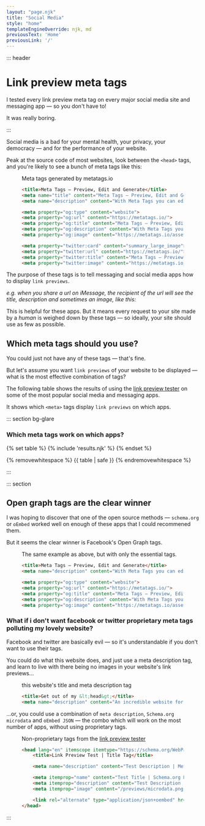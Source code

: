 ```yaml
---
layout: "page.njk"
title: "Social Media"
style: "home"
templateEngineOverride: njk, md
previousText: 'Home'
previousLink: '/'
---
```


::: header

<h1>
    <span class="highlight">Link preview meta tags</span>
</h1>

<p>
    <span class="highlight">I tested every link preview meta tag on every major social media site and messaging app — so you don't have to!</span>
</p>

<p><span class="highlight">It was really boring.</span></p>


:::

Social media is a bad for your mental health, your privacy, your democracy — and for the performance of your website.

Peak at the source code of most websites, look between the `<head>` tags, and you're likely to see a bunch of meta tags like this:

<figure>

<figcaption>Meta tags generated by&nbsp;metatags.io</figcaption>

```html
<title>Meta Tags — Preview, Edit and Generate</title>
<meta name="title" content="Meta Tags — Preview, Edit and Generate">
<meta name="description" content="With Meta Tags you can edit and experiment with your content then preview how your webpage will look on Google, Facebook, Twitter and more!">

<meta property="og:type" content="website">
<meta property="og:url" content="https://metatags.io/">
<meta property="og:title" content="Meta Tags — Preview, Edit and Generate">
<meta property="og:description" content="With Meta Tags you can edit and experiment with your content then preview how your webpage will look on Google, Facebook, Twitter and more!">
<meta property="og:image" content="https://metatags.io/assets/meta-tags-16a33a6a8531e519cc0936fbba0ad904e52d35f34a46c97a2c9f6f7dd7d336f2.png">

<meta property="twitter:card" content="summary_large_image">
<meta property="twitter:url" content="https://metatags.io/">
<meta property="twitter:title" content="Meta Tags — Preview, Edit and Generate"><meta property="twitter:description" content="With Meta Tags you can edit and experiment with your content then preview how your webpage will look on Google, Facebook, Twitter and more!">
<meta property="twitter:image" content="https://metatags.io/assets/meta-tags-16a33a6a8531e519cc0936fbba0ad904e52d35f34a46c97a2c9f6f7dd7d336f2.png">
```

</figure>

The purpose of these tags is to tell messaging and social media apps how to display `link previews`. 

*e.g. when you share a url on iMessage, the recipient of the url will see the title, description and sometimes an image, like this:*

This is helpful for these apps. But it means every request to your site made by a *human* is weighed down by these tags — so ideally, your site should use as few as possible.

## Which meta tags should you&nbsp;use?

You could just not have any of these tags — that's fine.

But let's assume you want `link previews` of your website to be displayed — what is the most effective combination of tags?

The following table shows the results of using the [link&nbsp;preview&nbsp;tester](/link-preview-tester) on some of the most popular social media and messaging&nbsp;apps.

It shows which `<meta>` tags display `link previews` on which apps.

::: section bg-glare

### Which meta tags work on which apps?

{% set table %}
{% include 'results.njk' %}
{% endset %}

{% removewhitespace %}
{{ table | safe }}
{% endremovewhitespace %}

:::


::: section
## Open graph tags are the clear&nbsp;winner

I was hoping to discover that one of the open source methods — `schema.org` or `oEmbed` worked well on enough of these apps that I could recommened them. 

But it seems the clear winner is Facebook's Open Graph tags.


<figure>

<figcaption>
    The same example as above, but with only the essential tags.
</figcaption>

```html
<title>Meta Tags — Preview, Edit and Generate</title>
<meta name="description" content="With Meta Tags you can edit and experiment with your content then preview how your webpage will look on Google, Facebook, Twitter and more!">

<meta property="og:type" content="website">
<meta property="og:url" content="https://metatags.io/">
<meta property="og:title" content="Meta Tags — Preview, Edit and Generate">
<meta property="og:description" content="With Meta Tags you can edit and experiment with your content then preview how your webpage will look on Google, Facebook, Twitter and more!">
<meta property="og:image" content="https://metatags.io/assets/meta-tags-16a33a6a8531e519cc0936fbba0ad904e52d35f34a46c97a2c9f6f7dd7d336f2.png">

```

</figure>


### What if i don't want facebook or twitter proprietary meta tags polluting my lovely website?

Facebook and twitter are basically evil — so it's understandable if you don't want to use their tags.

You could do what this website does, and just use a meta description tag, and learn to live with there being no images in your website's link previews…

<figure>

<figcaption>
    this website's title and meta description tag
</figcaption>

```html
<title>Get out of my &lt;head&gt;</title>
<meta name="description" content="An incredible website for testing meta tags">
```


</figure>

…or, you could use a combination of `meta description`, `Schema.org microdata` and `oEmbed JSON` — the combo which will work on the most number of apps, without using proprietary&nbsp;tags.

<figure>

<figcaption>
    Non-proprietary tags from the <a href="/link-preview-tester">link preview tester</a>
</figcaption>

```html
<head lang="en" itemscope itemtype="https://schema.org/WebPage">
    <title>Link Preview Test | Title Tag</title>

    <meta name="description" content="Test Description | Meta Description — This description came from the meta description tag"/>

    <meta itemprop="name" content="Test Title | Schema.org Microdata Title"/>
    <meta itemprop="description" content="Test Description | Schema.org Microdata — This description came from Microdata using Schema.org Schema"/>
    <meta itemprop="image" content="/previews/microdata.png"/>

    <link rel="alternate" type="application/json+oembed" href="https://getoutofmyhead.dev/oembed_link.json" title="Test Title | oEmbed JSON Title Attribute"/>
</head>
```

</figure>

:::



